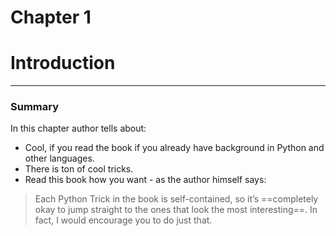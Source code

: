 # Chapter 1
# Introduction
---
### Summary
In this chapter author tells about:
-  Cool, if you read the book if you already have background in Python and other languages.
- There is ton of cool tricks.
- Read this book how you want - as the author himself says: 

> Each Python Trick in the book is self-contained, so it’s ==completely okay to jump straight to the ones that look the most interesting==. In fact, I would encourage you to do just  that.


